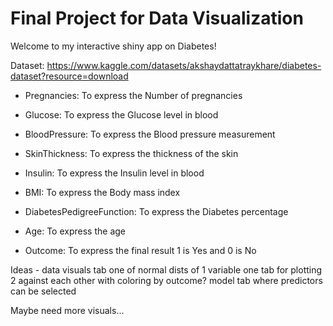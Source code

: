 # Final Project for Data Visualization 
Welcome to my interactive shiny app on Diabetes!


Dataset: https://www.kaggle.com/datasets/akshaydattatraykhare/diabetes-dataset?resource=download

  - Pregnancies: To express the Number of pregnancies

  - Glucose: To express the Glucose level in blood

  - BloodPressure: To express the Blood pressure measurement

  - SkinThickness: To express the thickness of the skin

  - Insulin: To express the Insulin level in blood

  - BMI: To express the Body mass index
  
  - DiabetesPedigreeFunction: To express the Diabetes percentage

  - Age: To express the age

  - Outcome: To express the final result 1 is Yes and 0 is No
  
  
  Ideas - 
    data visuals tab
      one of normal dists of 1 variable
      one tab for plotting 2 against each other with coloring by outcome?
    model tab where predictors can be selected
    
  Maybe need more visuals...
    
    